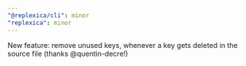 ```yaml
---
"@replexica/cli": minor
"replexica": minor
---
```


New feature: remove unused keys, whenever a key gets deleted in the source file (thanks @quentin-decre!)
